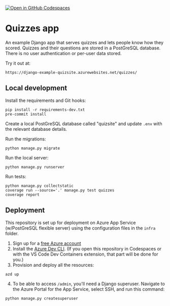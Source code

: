 [![Open in GitHub Codespaces](https://github.com/codespaces/badge.svg)](https://github.com/codespaces/new?hide_repo_select=true&repo=pamelafox%2Fdjango-quiz-app)

# Quizzes app

An example Django app that serves quizzes and lets people know how they scored.
Quizzes and their questions are stored in a PostGreSQL database.
There is no user authentication or per-user data stored.

Try it out at:

```
https://django-example-quizsite.azurewebsites.net/quizzes/
```

## Local development

Install the requirements and Git hooks:

```
pip install -r requirements-dev.txt
pre-commit install
```

Create a local PostGreSQL database called "quizsite"
and update `.env` with the relevant database details.

Run the migrations:

```
python manage.py migrate
```

Run the local server:

```
python manage.py runserver
```

Run tests:

```
python manage.py collectstatic
coverage run --source='.' manage.py test quizzes
coverage report
```

## Deployment

This repository is set up for deployment on Azure App Service (w/PostGreSQL flexible server) using the configuration files in the `infra` folder.

1. Sign up for a [free Azure account](https://azure.microsoft.com/free/?WT.mc_id=python-79461-pamelafox)
2. Install the [Azure Dev CLI](https://learn.microsoft.com/azure/developer/azure-developer-cli/install-azd?WT.mc_id=python-79461-pamelafox). (If you open this repository in Codespaces or with the VS Code Dev Containers extension, that part will be done for you.)
3. Provision and deploy all the resources:

```
azd up
```

4. To be able to access `/admin`, you'll need a Django superuser. Navigate to the Azure Portal for the App Service, select SSH, and run this command:

```
python manage.py createsuperuser
```
